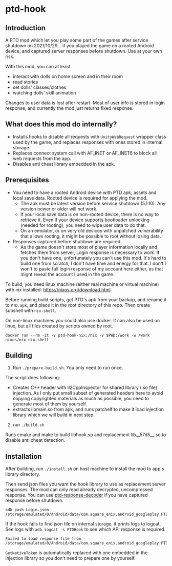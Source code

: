 # ptd-hook

## Introduction

A PTD mod which let you play some part of the games after service shutdown on 2021/10/29... if you played the game on a rooted Android device, and captured server responses before shutdown. Use at your own risk.

With this mod, you can at least

* interact with dolls on home screen and in their room
* read stories
* set dolls' classes/clothes
* watching dolls' skill animation

Changes to user data is lost after restart. Most of user info is stored in login response, and currently the mod just returns fixed response.

## What does this mod do internally?

* Installs hooks to disable all requests with `UnityWebRequest` wrapper class used by the game, and replaces responses with ones stored in internal storage.
* Replaces connect system call with AF_INET or AF_INET6 to block all web requests from the app.
* Disables anti cheat library embedded in the apk.

## Prerequisites

* You need to have a rooted Android device with PTD apk, assets and local save data. Rooted device is required for applying the mod.
  * The apk must be latest version before service shutdown (5.1.10). Any version newer or older will not work.
  * If your local save data is on non-rooted device, there is no way to retrieve it. Even if your device supports bootloader unlocking (needed for rooting), you need to wipe user data to do that.
  * On an emulator, or on very old devices with unpatched vulnerability that allows rooting, it might be possible to root without losing data.
* Responses captured before shutdown are required.
  * As the game doesn't store most of player information locally and fetches them from server, Login response is necessary to work. If you don't have one, unfortunately you can't use this mod. It's hard to build one from scratch, I don't have time and energy for that. I don't I won't to paste full login response of my account here either, as that might reveal the account I used in the game.

To build, you need linux machine (either real machine or virtual machine) with nix installed: https://nixos.org/download.html

Before running build scripts, get PTD's apk from your backup, and rename it to `PTD.apk`, and place it in the root directory of this repo. Then create subshell with `nix-shell`.

On non-linux machines you could also use docker. It can also be used on linux, but all files created by scripts owned by root.

```
docker run --rm -it -v ptd-hook-nix:/nix -v $PWD:/work -w /work nixos/nix nix-shell
```

## Building

1. Run `./prepare-build.sh`. You only need to run once.

The script does following:

* Creates C++ header with Il2CppInspector for shared library (.so file) injection. As I only put small subset of generated headers here to avoid copying copyrighted materials as much as possible, you need to generate most of them by yourself.
* extracts libmain.so from apk, and runs patchelf to make it load injection library which we will build in next step.

2. run `./build.sh`

Runs cmake and make to build libhook.so and replacement lib__57d5__.so to disable anti cheat detection.

## Installation

After building, run `./install.sh` on host machine to install the mod to app's library directory.

Then send json files you want the hook library to use as replacement server responses. The mod can only read already decrypted, uncompressed response. You can use [ptd-response-decoder](https://gitee.com/binaryeater/ptd-response-decoder) if you have captured response before shutdown.

```
adb push Login.json /storage/emulated/0/Android/data/com.square_enix.android_googleplay.PTD/files/
```

If the hook fails to find json file on internal storage, it prints logs to logcat. See logs with `adb logcat -s PTDHook` to see which API response is required.

```
Failed to load response file from /storage/emulated/0/Android/data/com.square_enix.android_googleplay.PTD/files/EquipmentAvatar.json
```

`GetNativeToken` is automatically replaced with one embedded in the injection library so you don't need to prepare one by yourself.
